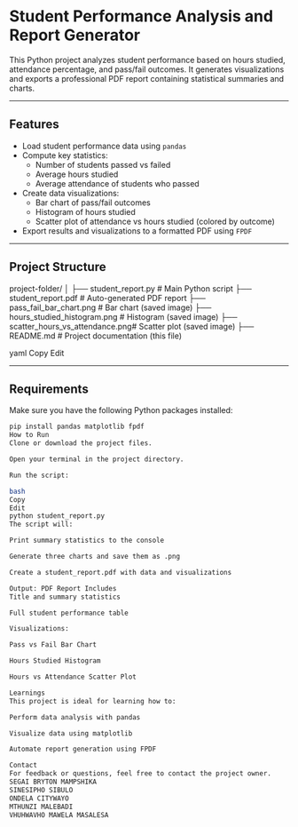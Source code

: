 # Student Performance Analysis and Report Generator

This Python project analyzes student performance based on hours studied, attendance percentage, and pass/fail outcomes. It generates visualizations and exports a professional PDF report containing statistical summaries and charts.

---

## Features

- Load student performance data using `pandas`
- Compute key statistics:
  - Number of students passed vs failed
  - Average hours studied
  - Average attendance of students who passed
- Create data visualizations:
  - Bar chart of pass/fail outcomes
  - Histogram of hours studied
  - Scatter plot of attendance vs hours studied (colored by outcome)
- Export results and visualizations to a formatted PDF using `FPDF`

---

## Project Structure

project-folder/
│
├── student_report.py # Main Python script
├── student_report.pdf # Auto-generated PDF report
├── pass_fail_bar_chart.png # Bar chart (saved image)
├── hours_studied_histogram.png # Histogram (saved image)
├── scatter_hours_vs_attendance.png# Scatter plot (saved image)
├── README.md # Project documentation (this file)

yaml
Copy
Edit

---

## Requirements

Make sure you have the following Python packages installed:

```bash
pip install pandas matplotlib fpdf
How to Run
Clone or download the project files.

Open your terminal in the project directory.

Run the script:

bash
Copy
Edit
python student_report.py
The script will:

Print summary statistics to the console

Generate three charts and save them as .png

Create a student_report.pdf with data and visualizations

Output: PDF Report Includes
Title and summary statistics

Full student performance table

Visualizations:

Pass vs Fail Bar Chart

Hours Studied Histogram

Hours vs Attendance Scatter Plot

Learnings
This project is ideal for learning how to:

Perform data analysis with pandas

Visualize data using matplotlib

Automate report generation using FPDF

Contact
For feedback or questions, feel free to contact the project owner.
SEGAI BRYTON MAMPSHIKA
SINESIPHO SIBULO
ONDELA CITYWAYO
MTHUNZI MALEBADI
VHUHWAVHO MAWELA MASALESA
